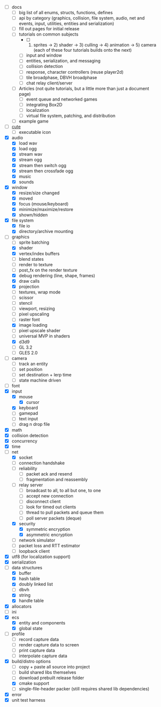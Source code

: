 
* [ ] docs
	* [ ] big list of all enums, structs, functions, defines
	* [ ] api by category (graphics, collision, file system, audio, net and events, input, utilities, entities and serialization)
	* [ ] fill out pages for initial release
	* [ ] tutorials on common subjects
		* [ ] 1) sprites -> 2) shader -> 3) culling -> 4) animation -> 5) camera (each of these four tutorials builds onto the next)
		* [ ] input and window
		* [ ] entities, serialization, and messaging
		* [ ] collision detection
		* [ ] response, character controllers (reuse player2d)
		* [ ] tile broadphase, DBVH broadphase
		* [ ] chat relay client/server
	* [ ] Articles (not quite tutorials, but a little more than just a document page)
		* [ ] event queue and networked games
		* [ ] integrating Box2D
		* [ ] localization
		* [ ] virtual file system, patching, and distribution
	* [ ] example game
* [ ] [cute](https://github.com/RandyGaul/cute_framework/blob/master/doc/cute_t.md)
	* [ ] executable icon
* [x] audio
	* [x] load wav
	* [x] load ogg
	* [x] stream wav
	* [x] stream ogg
	* [x] stream then switch ogg
	* [x] stream then crossfade ogg
	* [x] music
	* [x] sounds
* [x] window
	* [x] resize/size changed
	* [x] moved
	* [x] focus (mouse/keyboard)
	* [x] minimize/maximize/restore
	* [x] shown/hidden
* [x] file system
	* [x] file io
	* [x] directory/archive mounting
* [ ] graphics
	* [ ] sprite batching
	* [x] shader
	* [x] vertex/index buffers
	* [ ] blend states
	* [ ] render to texture
	* [ ] post_fx on the render texture
	* [x] debug rendering (line, shape, frames)
	* [x] draw calls
	* [x] projection
	* [ ] textures, wrap mode
	* [ ] scissor
	* [ ] stencil
	* [ ] viewport, resizing
	* [ ] pixel upscaling
	* [ ] raster font
	* [x] image loading
	* [ ] pixel upscale shader
	* [ ] universal MVP in shaders
	* [x] d3d9
	* [ ] GL 3.2
	* [ ] GLES 2.0
* [ ] camera
	* [ ] track an entity
	* [ ] set position
	* [ ] set destination + lerp time
	* [ ] state machine driven
* [ ] font
* [x] input
	* [x] mouse
		* [x] cursor
	* [x] keyboard
	* [ ] gamepad
	* [ ] text input
	* [ ] drag n drop file
* [x] math
* [x] collision detection
* [x] concurrency
* [x] time
* [ ] net
	* [x] socket
	* [ ] connection handshake
	* [ ] reliability
		* [ ] packet ack and resend
		* [ ] fragmentation and reassembly
	* [ ] relay server
		* [ ] broadcast to all, to all but one, to one
		* [ ] accept new connection
		* [ ] disconnect client
		* [ ] look for timed out clients
		* [ ] thread to pull packets and queue them
		* [ ] poll server packets (deque)
	* [x] security
		* [x] symmetric encryption
		* [x] asymmetric encryption
	* [ ] network simulator
	* [ ] packet loss and RTT estimator
	* [ ] loopback client
* [x] utf8 (for localization support)
* [x] serialization
* [ ] data structures
	* [x] buffer
	* [x] hash table
	* [x] doubly linked list
	* [ ] dbvh
	* [x] string
	* [x] handle table
* [x] allocators
* [ ] ini
* [x] ecs
	* [x] entity and components
	* [x] global state
* [ ] profile
	* [ ] record capture data
	* [ ] render capture data to screen
	* [ ] print capture data
	* [ ] interpolate capture data
* [x] build/distro options
	* [ ] copy + paste all source into project
	* [ ] build shared libs themselves
	* [ ] download prebuilt release folder
	* [x] cmake support
	* [ ] single-file-header packer (still requires shared lib dependencies)
* [x] error
* [x] unit test harness
